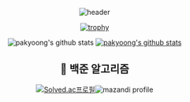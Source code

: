 <div align="center">

  ![header](https://capsule-render.vercel.app/api?type=waving&color=auto&height=200&section=header&text=Pakyoong's%20%20GitHub&fontSize=65&fontColor=000000)
  
  [![trophy](https://github-profile-trophy.vercel.app/?username=pakyoong)](https://github.com/ryo-ma/github-profile-trophy)
  
  
  ![pakyoong's github stats](https://github-readme-stats.vercel.app/api?username=pakyoong&show_icons=true&theme=radical)
  [![pakyoong's github stats](https://github-readme-stats.vercel.app/api/top-langs/?username=pakyoong&show_icons=true&hide_border=true&title_color=004386&icon_color=004386&layout=compact)](https://github.com/pakyoong)
  
  
   ## 🔎 백준 알고리즘
  
  
  [![Solved.ac프로필](http://mazassumnida.wtf/api/v2/generate_badge?boj=phb4101)](https://solved.ac/phb4101)![mazandi profile](http://mazandi.herokuapp.com/api?handle=phb4101&theme=dark)

</div>
